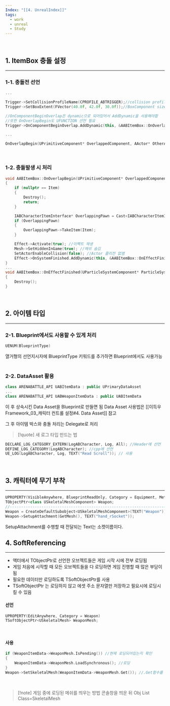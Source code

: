 ```yaml
---
Index: "[[4. UnrealIndex]]"
tags:
  - work
  - unreal
  - Study
---
```

   
## 1. ItemBox 충돌 설정
---
### 1-1. 충돌전 선언
```cpp
...

Trigger->SetCollisionProfileName(CPROFILE_ABTRIGGER);//collision profile 설정
Trigger->SetBoxExtent(FVector(40.0f, 42.0f, 30.0f));//BoxComponent size 지정

//OnComponentBeginOverlap은 dynamic으로 되어있어서 AddDynamic을 사용해야함
//또한 OnOverlapBegin도 UFUNCTION 선언 필요
Trigger->OnComponentBeginOverlap.AddDynamic(this, &AABItemBox::OnOverlapBegin);

...

OnOverlapBegin(UPrimitiveComponent* OverlappedComponent, AActor* OtherActor, UPrimitiveComponent* OtherComp, int32 OtherBodyIndex, bool bFromSweep, const FHitResult& SweepHitResult)
```
   
### 1-2. 충돌발생 시 처리
```cpp
void AABItemBox::OnOverlapBegin(UPrimitiveComponent* OverlappedComponent, AActor* OtherActor, UPrimitiveComponent* OtherComp, int32 OtherBodyIndex, bool bFromSweep, const FHitResult& SweepHitResult)
{
	if (nullptr == Item)
	{
		Destroy();
		return;
	}

	IABCharacterItemInterface* OverlappingPawn = Cast<IABCharacterItemInterface>(OtherActor);
	if (OverlappingPawn)
	{
		OverlappingPawn->TakeItem(Item);
	}

	Effect->Activate(true); //이팩트 재생
	Mesh->SetHiddenInGame(true); //메쉬 숨김
	SetActorEnableCollision(false); //Actor 콜리전 없앰
	Effect->OnSystemFinished.AddDynamic(this, &AABItemBox::OnEffectFinished); //이팩트가 종료가 되면 처리
}
...
void AABItemBox::OnEffectFinished(UParticleSystemComponent* ParticleSystem)
{
	Destroy();
}
```
   
   
## 2. 아이템 타입
---
### 2-1. Blueprint에서도 사용할 수 있게 처리
```cpp
UENUM(BlueprintType)
```
열거형의 선언지시자에 BlueprintType 키워드를 추가하면 Blueprint에서도 사용가능
   
### 2-2. DataAsset 활용
```cpp
class ARENABATTLE_API UABItemData : public UPrimaryDataAsset
...
class ARENABATTLE_API UABWeaponItemData : public UABItemData
```
이 후 상속시킨 Data Asset을 Blueprint로 만들면 됨
Data Asset 사용법은 [[이득우Framework_03_캐릭터 컨트롤 설정#4. Data Asset]] 참고

그 후 아이템 박스와 충돌 처리는 Delegate로 처리
> [!quote] 새 로그 타입 만드는 법
```cpp
DECLARE_LOG_CATEGORY_EXTERN(LogABCharacter, Log, All); //Header에 선언
DEFINE_LOG_CATEGORY(LogABCharacter); //cpp에 선언
UE_LOG(LogABCharacter, Log, TEXT("Read Scroll")); // 사용
```
   
   
## 3. 캐릭터에 무기 부착
---
```cpp
UPROPERTY(VisibleAnywhere, BlueprintReadOnly, Category = Equipment, Meta = (AllowPrivateAccess = "true"))
TObjectPtr<class USkeletalMeshComponent> Weapon;
//--------------------------------------------------------------------------------
Weapon = CreateDefaultSubobject<USkeletalMeshComponent>(TEXT("Weapon"));
Weapon->SetupAttachment(GetMesh(), TEXT("hand_rSocket"));
```
SetupAttachment를 수행할 때 전달되는 Text는 소켓이름이다.
   
   
## 4. SoftReferencing
---
* 액터에서 TObjectPtr로 선언한 오브젝트들은 게임 시작 시에 전부 로딩됨
* 게임 처음에 시작할 때 모든 오브젝트들을 다 로딩하면 게임 진행할 때 많은 부담이 됨
* 필요한 데이터만 로딩하도록 TSoftObjectPtr를 사용
* TSoftObjectPtr 는 로딩하지 않고 에셋 주소 문자열만 저장하고 필요시에 로딩시킬 수 있음
   
#### 선언
```cpp
UPROPERTY(EditAnywhere, Category = Weapon)
TSoftObjectPtr<USkeletalMesh> WeaponMesh;
```
   
#### 사용
```cpp
if (WeaponItemData->WeaponMesh.IsPending()) //현재 로딩되어있는지 확인
{
	WeaponItemData->WeaponMesh.LoadSynchronous(); //로딩
}
Weapon->SetSkeletalMesh(WeaponItemData->WeaponMesh.Get()); //.Get함수를 이용해서 가져올 수 있다
```
   
> [!note] 게임 중에 로딩된 메쉬를 띄우는 방법
> 콘솔창을 띄운 뒤
> Obj List Class=SkeletalMesh

